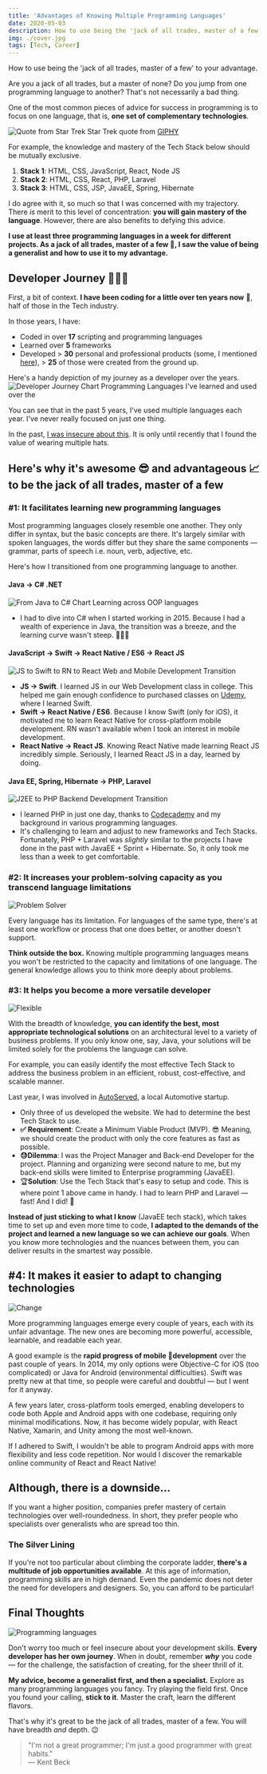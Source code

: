 ```yaml
---
title: 'Advantages of Knowing Multiple Programming Languages'
date: 2020-05-03
description: How to use being the 'jack of all trades, master of a few' to your advantage.
img: ./cover.jpg
tags: [Tech, Career]
---
```


<span class="subtitle">How to use being the 'jack of all trades, master of a few' to your advantage.</span>

Are you a jack of all trades, but a master of none? Do you jump from one programming language to another? That's not necessarily a bad thing.

One of the most common pieces of advice for success in programming is to focus on one language, that is, **one set of complementary technologies**.

![Quote from Star Trek](https://media.giphy.com/media/Q87WhF4Ecjz9CPP6E5/giphy.gif)
<span class="figcaption_hack">Star Trek quote from [GIPHY](https://giphy.com/)</span>

For example, the knowledge and mastery of the Tech Stack below should be mutually exclusive.

1.  **Stack 1**: HTML, CSS, JavaScript, React, Node JS
2.  **Stack 2**: HTML, CSS, React, PHP, Laravel
3.  **Stack 3**: HTML, CSS, JSP, JavaEE, Spring, Hibernate

I do agree with it, so much so that I was concerned with my trajectory. There _is_ merit to this level of concentration: **you will gain mastery of the language**. However, there are also benefits to defying this advice.

**I use at least three programming languages in a week for different projects. As a jack of all trades, master of a few 🦄, I saw the value of being a generalist and how to use it to my advantage.**

## Developer Journey 👩🏻‍💻

First, a bit of context. **I have been coding for a little over ten years now** 🙈, half of those in the Tech industry.

In those years, I have:

- Coded in over **17** scripting and programming languages
- Learned over **5** frameworks
- Developed > **30** personal and professional products (some, I mentioned [here](http://minaopada.com/keeping-sane-daily-doses-of-productivity/)), > **25** of those were created from the ground up.

Here's a handy depiction of my journey as a developer over the years.
![Developer Journey Chart](./developer-journey.png)
<span class="figcaption_hack">Programming Languages I've learned and used over the</span>

You can see that in the past 5 years, I've used multiple languages each year. I've never really focused on just one thing.

In the past, [I was insecure about this](https://dev.to/defgrav04/always-a-beginner-jumping-from-one-programming-language-to-another-3h19). It is only until recently that I found the value of wearing multiple hats.

## Here's why it's awesome 😎 and advantageous 📈 to be the jack of all trades, master of a few

### #1: It facilitates learning new programming languages

Most programming languages closely resemble one another. They only differ in syntax, but the basic concepts are there. It's largely similar with spoken languages, the words differ but they share the same components — grammar, parts of speech i.e. noun, verb, adjective, etc.

Here's how I transitioned from one programming language to another.

#### Java → C# .NET

![From Java to C# Chart](./oop.png)
<span class="figcaption_hack">Learning across OOP languages</span>

- I had to dive into C# when I started working in 2015. Because I had a wealth of experience in Java, the transition was a breeze, and the learning curve wasn't steep. 💁🏻‍♀️

#### JavaScript → Swift → React Native / ES6 → React JS

![JS to Swift to RN to React](./mobile-and-frontend-dev.png)
<span class="figcaption_hack">Web and Mobile Development Transition</span>

- **JS → Swift**. I learned JS in our Web Development class in college. This helped me gain enough confidence to purchased classes on [Udemy](http://udemy.com/), where I learned Swift.
- **Swift → React Native / ES6**. Because I know Swift (only for iOS), it motivated me to learn React Native for cross-platform mobile development. RN wasn't available when I took an interest in mobile development.
- **React Native → React JS**. Knowing React Native made learning React JS incredibly simple. Seriously, I learned React JS in a day, learned by doing.

#### Java EE, Spring, Hibernate → PHP, Laravel

![J2EE to PHP](./backend-dev.png)
<span class="figcaption_hack">Backend Development Transition</span>

- I learned PHP in just one day, thanks to [Codecademy](http://codecademy.com/learn) and my background in various programming languages.
- It's challenging to learn and adjust to new frameworks and Tech Stacks. Fortunately, PHP + Laravel was _slightly_ similar to the projects I have done in the past with JavaEE + Sprint + Hibernate. So, it only took me less than a week to get comfortable.

### #2: It increases your problem-solving capacity as you transcend language limitations

![Problem Solver](https://media.giphy.com/media/3ohc0ZYsgq4YrSERH2/giphy.gif)

Every language has its limitation. For languages of the same type, there's at least one workflow or process that one does better, or another doesn't support.

**Think outside the box.** Knowing multiple programming languages means you won't be restricted to the capacity and limitations of one language. The general knowledge allows you to think more deeply about problems.

### #3: It helps you become a more versatile developer

![Flexible](https://media.giphy.com/media/Rn1nEzE4BTdC0/giphy.gif)

With the breadth of knowledge, **you can identify the best, most appropriate technological solutions** on an architectural level to a variety of business problems. If you only know one, say, Java, your solutions will be limited solely for the problems the language can solve.

For example, you can easily identify the most effective Tech Stack to address the business problem in an efficient, robust, cost-effective, and scalable manner.

Last year, I was involved in [AutoServed](https://autoserved.io), a local Automotive startup.

- Only three of us developed the website. We had to determine the best Tech Stack to use.
- **✅ Requirement**: Create a Minimum Viable Product (MVP). 😎 Meaning, we should create the product with only the core features as fast as possible.
- **😓Dilemma**: I was the Project Manager and Back-end Developer for the project. Planning and organizing were second nature to me, but my back-end skills were limited to Enterprise programming (JavaEE).
- 🏆**Solution**: Use the Tech Stack that's easy to setup and code. This is where point 1 above came in handy. I had to learn PHP and Laravel — fast! And I did! 🎉

**Instead of just sticking to what I know** (JavaEE tech stack), which takes time to set up and even more time to code, **I adapted to the demands of the project and learned a new language so we can achieve our goals**. When you know more technologies and the nuances between them, you can deliver results in the smartest way possible.

## #4: It makes it easier to adapt to changing technologies

![Change](https://media.giphy.com/media/3o6wrlLLaJproYWN0c/giphy.gif)

More programming languages emerge every couple of years, each with its unfair advantage. The new ones are becoming more powerful, accessible, learnable, and readable each year.

A good example is the **rapid progress of mobile 📱development** over the past couple of years. In 2014, my only options were Objective-C for iOS (too complicated) or Java for Android (environmental difficulties). Swift was pretty new at that time, so people were careful and doubtful — but I went for it anyway.

A few years later, cross-platform tools emerged, enabling developers to code both Apple and Android apps with one codebase, requiring only minimal modifications. Now, it has become widely popular, with React Native, Xamarin, and Unity among the most well-known.

If I adhered to Swift, I wouldn't be able to program Android apps with more flexibility and less code repetition. Nor would I discover the remarkable online community of React and React Native!

## Although, there is a downside...

If you want a higher position, companies prefer mastery of certain technologies over well-roundedness. In short, they prefer people who specialists over generalists who are spread too thin.

### The Silver Lining

If you're not too particular about climbing the corporate ladder, **there's a multitude of job opportunities available**. At this age of information, programming skills are in high demand. Even the pandemic does not deter the need for developers and designers. So, you can afford to be particular!

## Final Thoughts

![Programming languages](https://media.giphy.com/media/pzmbXFDiRbEEk1vCtP/giphy.gif)

Don't worry too much or feel insecure about your development skills. **Every developer has her own journey**. When in doubt, remember **_why_** you code — for the challenge, the satisfaction of creating, for the sheer thrill of it.

**My advice, become a generalist first, and then a specialist.** Explore as many programming languages you fancy. Try playing the field first. Once you found your calling, **stick to it**. Master the craft, learn the different flavors.

That's why it's great to be the jack of all trades, master of a few. You will have breadth _and_ depth. 😉

> "I'm not a great programmer; I'm just a good programmer with great
> habits." <br>
> ― Kent Beck
